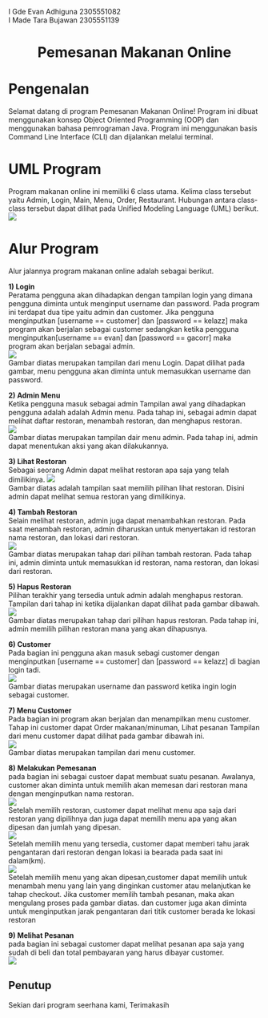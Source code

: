 I Gde Evan Adhiguna  2305551082 <br>
I Made Tara Bujawan  2305551139 <br>


# <p align="center">**Pemesanan Makanan Online**</p>

# **Pengenalan**
Selamat datang di program Pemesanan Makanan Online!
Program ini dibuat menggunakan konsep Object Oriented Programming (OOP) dan menggunakan bahasa pemrograman Java. Program ini menggunakan basis Command Line Interface (CLI) dan dijalankan melalui terminal.
<br>

# **UML Program**
Program makanan online ini memiliki 6 class utama. Kelima class tersebut yaitu Admin, Login, Main, Menu, Order, Restaurant. Hubungan antara class-class tersebut dapat dilihat pada Unified Modeling Language (UML) berikut.
<img src = "IMAGE/UML PBO.png">
<br>

# **Alur Program**
Alur jalannya program makanan online adalah sebagai berikut.<br>

**1) Login** <br>
Peratama pengguna akan dihadapkan dengan tampilan login yang dimana pengguna diminta untuk menginput username dan password. Pada program ini terdapat dua tipe yaitu admin dan customer. Jika pengguna menginputkan [username == customer] dan [password == kelazz] maka program akan berjalan sebagai customer sedangkan ketika pengguna menginputkan[username == evan] dan [password == gacorr] maka program akan berjalan sebagai admin. <br>
<img src = "IMAGE/login.png"><br>Gambar diatas merupakan tampilan dari menu Login. Dapat dilihat pada gambar, menu pengguna akan diminta untuk memasukkan username dan password.

**2) Admin Menu**<br>
Ketika pengguna masuk sebagai admin Tampilan awal yang dihadapkan pengguna adalah adalah Admin menu. Pada tahap ini, sebagai admin dapat melihat daftar restoran, menambah restoran, dan menghapus restoran.<br>
<img src = "IMAGE/adminMenu.png"><br>Gambar diatas merupakan tampilan dair menu admin. Pada tahap ini, admin dapat menentukan aksi yang akan dilakukannya.

**3) Lihat Restoran**<br>
Sebagai seorang Admin dapat melihat restoran apa saja yang telah dimilikinya. 
<img src = "IMAGE/lihatRestoran.png"><br> Gambar diatas adalah tampilan saat memilih pilihan lihat restoran. Disini admin dapat melihat semua restoran yang dimilikinya. 

**4) Tambah Restoran**<br>
Selain melihat restoran, admin juga dapat menambahkan restoran. Pada saat menambah restoran, admin diharuskan untuk menyertakan id restoran nama restoran, dan lokasi dari restoran. <br>
<img src = "IMAGE/tambahRestoran.png"><br>Gambar diatas merupakan tahap dari pilihan tambah restoran. Pada tahap ini, admin diminta untuk memasukkan id restoran, nama restoran, dan lokasi dari restoran.

**5) Hapus Restoran**<br>
Pilihan terakhir yang tersedia untuk admin adalah menghapus restoran. Tampilan dari tahap ini ketika dijalankan dapat dilihat pada gambar dibawah.<br>
<img src = "IMAGE/hapusRestoran.png"><br>Gambar diatas merupakan tahap dari pilihan hapus restoran. Pada tahap ini, admin memilih pilihan restoran mana yang akan dihapusnya.

**6) Customer**<br>
Pada bagian ini pengguna akan masuk sebagi customer dengan menginputkan [username == customer] dan [password == kelazz] di bagian login tadi. <br>
<img src = "IMAGE/loginCustomer.png"><br> Gambar diatas merupakan username dan password ketika ingin login sebagai customer. <br>

**7) Menu Customer**<br>
Pada bagian ini program akan berjalan dan menampilkan menu customer. Tahap ini customer dapat Order makanan/minuman, Lihat pesanan Tampilan dari menu customer dapat dilihat pada gambar dibawah ini.<br>
<img src = "IMAGE/menuCustomer.png"><br> Gambar diatas merupakan tampilan dari menu customer. <br>

**8) Melakukan Pemesanan**<br>
pada bagian ini sebagai custoer dapat membuat suatu pesanan. Awalanya, customer akan diminta untuk memilih akan memesan dari restoran mana dengan menginputkan nama restoran.<br>
<img src = "IMAGE/memilihRestoran.png"><br>
Setelah memilih restoran, customer dapat melihat menu apa saja dari restoran yang dipilihnya dan juga dapat memilih menu apa yang akan dipesan dan jumlah yang dipesan.<br>
<img src = "IMAGE/membuatOrderan.png"><br>
Setelah memilih menu yang tersedia, customer dapat memberi tahu jarak pengantaran dari restoran dengan lokasi ia bearada pada saat ini dalam(km).<br>
<img src = "IMAGE/jarakPengantaran.png"><br>
Setelah memilih menu yang akan dipesan,customer dapat memilih untuk menambah menu yang lain yang dinginkan customer atau melanjutkan ke tahap checkout. Jika customer memilih tambah pesanan, maka akan mengulang proses pada gambar diatas. dan customer juga akan diminta untuk menginputkan jarak pengantaran dari titik customer berada ke lokasi restoran

**9) Melihat Pesanan**<br>
pada bagian ini sebagai customer dapat melihat pesanan apa saja yang sudah di beli dan total pembayaran yang harus dibayar customer.<br>
<img src = "IMAGE/billPembayaran.png">

## Penutup

Sekian dari program seerhana kami, Terimakasih
